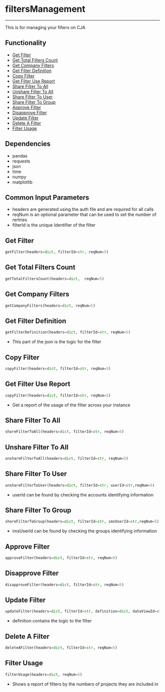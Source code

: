 # filtersManagement
-----------------------
This is for managing your filters on CJA

## Functionality
* [Get Filter](https://github.com/jaytmii/py2AdobeDocs/blob/main/docs/filtersMangement.md#get-filter)
* [Get Total Filters Count](https://github.com/jaytmii/py2AdobeDocs/blob/main/docs/filtersMangement.md#get-total-filters-count)
* [Get Company Filters](https://github.com/jaytmii/py2AdobeDocs/blob/main/docs/filtersMangement.md#get-company-filters)
* [Get Filter Definition](https://github.com/jaytmii/py2AdobeDocs/blob/main/docs/filtersMangement.md#get-filter-definition)
* [Copy Filter](https://github.com/jaytmii/py2AdobeDocs/blob/main/docs/filtersMangement.md#copy-filter)
* [Get Filter Use Report](https://github.com/jaytmii/py2AdobeDocs/blob/main/docs/filtersMangement.md#get-filter-use-report)
* [Share Filter To All](https://github.com/jaytmii/py2AdobeDocs/blob/main/docs/filtersMangement.md#share-filter-to-all)
* [Unshare Filter To All](https://github.com/jaytmii/py2AdobeDocs/blob/main/docs/filtersMangement.md#unshare-filter-to-all)
* [Share Filter To User](https://github.com/jaytmii/py2AdobeDocs/blob/main/docs/filtersMangement.md#share-filter-to-user)
* [Share Filter To Group](https://github.com/jaytmii/py2AdobeDocs/blob/main/docs/filtersMangement.md#share-filter-to-group)
* [Approve Filter](https://github.com/jaytmii/py2AdobeDocs/blob/main/docs/filtersMangement.md#approve-filter)
* [Disapprove Filter](https://github.com/jaytmii/py2AdobeDocs/blob/main/docs/filtersMangement.md#disapprove-filter)
* [Update Filter](https://github.com/jaytmii/py2AdobeDocs/blob/main/docs/filtersMangement.md#update-filter)
* [Delete A Filter](https://github.com/jaytmii/py2AdobeDocs/blob/main/docs/filtersMangement.md#delete-a-filter)
* [Filter Usage](https://github.com/jaytmii/py2AdobeDocs/blob/main/docs/filtersMangement.md#filter-usage)


## Dependencies
* pandas
* requests
* json
* time
* numpy
* matplotlib


## Common Input Parameters
* headers are generated using the auth file and are required for all calls
* reqNum is an optional parameter that can be used to set the number of rertries
* filterId is the unique Identifier of the filter

## Get Filter
```python
getFilter(headers=dict, filterId=str, reqNum=5)
```

## Get Total Filters Count
```python
getTotalFiltersCount(headers=dict,  reqNum=5)
```

## Get Company Filters
```python
getCompanyFilters(headers=dict, reqNum=5)
```

## Get Filter Definition
```python
getFilterDefinition(headers=dict, filterId=str, reqNum=5)
```
* This part of the json is the logic for the filter

## Copy Filter
```python
copyFilter(headers=dict, filterId=str, reqNum=5)
```

## Get Filter Use Report
```python
copyFilter(headers=dict, filterId=str, reqNum=5)
```
* Get a report of the usage of the filter across your instance

## Share Filter To All
```python
shareFilterToAll(headers=dict, filterId=str, reqNum=5)
```

## Unshare Filter To All
```python
unshareFilterToAll(headers=dict, filterId=str, reqNum=5)
```

## Share Filter To User
```python
unshareFilterToUser(headers=dict, filterId=str, userId=str,reqNum=5)
```
* userId can be found by checking the accounts identifying information

## Share Filter To Group
```python
shareFilterToGroup(headers=dict, filterId=str, imsUserId=str,reqNum=5)
```
* imsUserId can be found by checking the groups identifying information

## Approve Filter
```python
approveFilter(headers=dict, filterId=str, reqNum=5)
```

## Disapprove Filter
```python
disapproveFilter(headers=dict, filterId=str, reqNum=5)
```

## Update Filter
```python
updateFilter(headers=dict, filterId=str, definition=dict, dataViewId=str, reqNum=5)
```
* definition contains the logic to the filter

## Delete A Filter
```python
deleteAFilter(headers=dict, filterId=str, reqNum=5)
```

## Filter Usage
```python
filterUsage(headers=dict, reqNum=5)
```
* Shows a report of filters by the numbers of projects they are included in